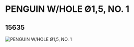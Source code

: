 # PENGUIN W/HOLE Ø1,5, NO. 1
## 15635
![PENGUIN W/HOLE Ø1,5, NO. 1](https://lc-www-live-s.legocdn.com/media/bricks/5/2/6052295.jpg)